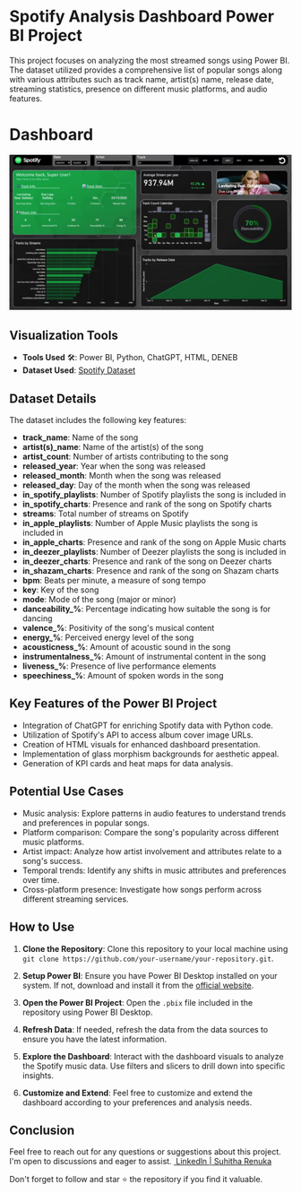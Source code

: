 # Spotify Analysis Dashboard Power BI Project

This project focuses on analyzing the most streamed songs using Power BI. The dataset utilized provides a comprehensive list of popular songs along with various attributes such as track name, artist(s) name, release date, streaming statistics, presence on different music platforms, and audio features.

<h1><a name='dashboard'>Dashboard</a></h1>
<img width="900" alt="Coding" src="spotify_dashboard_ss.png">

## Visualization Tools

- **Tools Used** 🛠️: Power BI, Python, ChatGPT, HTML, DENEB  
- **Dataset Used**: [Spotify Dataset](https://www.kaggle.com/datasets/nelgiriyewithana/top-spotify-songs-2023?resource=download)
## Dataset Details

The dataset includes the following key features:

- **track_name**: Name of the song
- **artist(s)_name**: Name of the artist(s) of the song
- **artist_count**: Number of artists contributing to the song
- **released_year**: Year when the song was released
- **released_month**: Month when the song was released
- **released_day**: Day of the month when the song was released
- **in_spotify_playlists**: Number of Spotify playlists the song is included in
- **in_spotify_charts**: Presence and rank of the song on Spotify charts
- **streams**: Total number of streams on Spotify
- **in_apple_playlists**: Number of Apple Music playlists the song is included in
- **in_apple_charts**: Presence and rank of the song on Apple Music charts
- **in_deezer_playlists**: Number of Deezer playlists the song is included in
- **in_deezer_charts**: Presence and rank of the song on Deezer charts
- **in_shazam_charts**: Presence and rank of the song on Shazam charts
- **bpm**: Beats per minute, a measure of song tempo
- **key**: Key of the song
- **mode**: Mode of the song (major or minor)
- **danceability_%**: Percentage indicating how suitable the song is for dancing
- **valence_%**: Positivity of the song's musical content
- **energy_%**: Perceived energy level of the song
- **acousticness_%**: Amount of acoustic sound in the song
- **instrumentalness_%**: Amount of instrumental content in the song
- **liveness_%**: Presence of live performance elements
- **speechiness_%**: Amount of spoken words in the song

## Key Features of the Power BI Project

- Integration of ChatGPT for enriching Spotify data with Python code.
- Utilization of Spotify's API to access album cover image URLs.
- Creation of HTML visuals for enhanced dashboard presentation.
- Implementation of glass morphism backgrounds for aesthetic appeal.
- Generation of KPI cards and heat maps for data analysis.

## Potential Use Cases

- Music analysis: Explore patterns in audio features to understand trends and preferences in popular songs.
- Platform comparison: Compare the song's popularity across different music platforms.
- Artist impact: Analyze how artist involvement and attributes relate to a song's success.
- Temporal trends: Identify any shifts in music attributes and preferences over time.
- Cross-platform presence: Investigate how songs perform across different streaming services.

## How to Use

1. **Clone the Repository**: Clone this repository to your local machine using `git clone https://github.com/your-username/your-repository.git`.

2. **Setup Power BI**: Ensure you have Power BI Desktop installed on your system. If not, download and install it from the [official website](https://powerbi.microsoft.com/en-us/desktop/).

3. **Open the Power BI Project**: Open the `.pbix` file included in the repository using Power BI Desktop.

4. **Refresh Data**: If needed, refresh the data from the data sources to ensure you have the latest information.

5. **Explore the Dashboard**: Interact with the dashboard visuals to analyze the Spotify music data. Use filters and slicers to drill down into specific insights.

6. **Customize and Extend**: Feel free to customize and extend the dashboard according to your preferences and analysis needs.

## Conclusion

<p>Feel free to reach out for any questions or suggestions about this project. I'm open to discussions and eager to assist.
  <a href="https://linkedin.com/in/suhitha-renuka-12b37025a">
  <img src=" Linkedln | Suhitha Renuka " alt=""> Linkedln | Suhitha Renuka</a><br>
  <p> Don't forget to follow and star ⭐ the repository if you find it valuable.</p>
